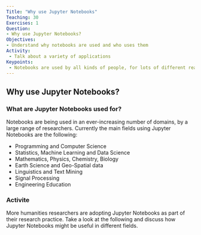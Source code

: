 ```yaml
---
Title: "Why use Jupyter Notebooks"
Teaching: 30
Exercises: 1
Question:
- Why use Jupyter Notebooks?
Objectives:
- Understand why notebooks are used and who uses them
Activity:
 - Talk about a variety of applications
Keypoints:
 - Notebooks are used by all kinds of people, for lots of different reasons
---
```


## Why use Jupyter Notebooks?

### What are Jupyter Notebooks used for?

Notebooks are being used in an ever-increasing number of domains, by a large range of researchers. Currently the main fields using Jupyter Notebooks are the following: 

- Programming and Computer Science
- Statistics, Machine Learning and Data Science
- Mathematics, Physics, Chemistry, Biology
- Earth Science and Geo-Spatial data
- Linguistics and Text Mining
- Signal Processing
- Engineering Education

### Activite

More humanities researchers are adopting Jupyter Notebooks as part of their research practice. Take a look at the following and discuss how Jupyter Notebooks might be useful in different fields.
